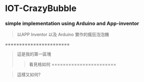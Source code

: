 # IOT-CrazyBubble
### simple implementation using Arduino and App-inventor
> 以APP Inventor 以及 Arduino 實作的瘋狂泡泡機

=======================
> 這是我的第一區塊
>> 看見格如何
=======================

> 這樣又如何?
